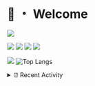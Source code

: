 # 👋 ・ Welcome
![](https://komarev.com/ghpvc/?username=Lorenzo0111)

![](https://img.shields.io/badge/Java-ED8B00?style=for-the-badge&logo=java&logoColor=white)
![](https://img.shields.io/badge/JavaScript-323330?style=for-the-badge&logo=javascript&logoColor=F7DF1E)
![](https://img.shields.io/badge/Node.js-339933?style=for-the-badge&logo=nodedotjs&logoColor=white)
![](https://img.shields.io/badge/React-20232A?style=for-the-badge&logo=react&logoColor=61DAFB)

[![](https://github-readme-stats.vercel.app/api?username=Lorenzo0111&show_icons=true&count_private=true)](https://github.com/Lorenzo0111)
![Top Langs](https://github-readme-stats.vercel.app/api/top-langs/?username=Lorenzo0111&layout=compact)

<details>
<summary>⏰ Recent Activity</summary>

<!--RECENT_ACTIVITY:start-->
1. ![prMerged] **Pull request merged:** [Lorenzo0111/RocketPlaceholders#69](https://github.com/Lorenzo0111/RocketPlaceholders/pull/69)
2. ![prMerged] **Pull request merged:** [Lorenzo0111/DownloadTracker#40](https://github.com/Lorenzo0111/DownloadTracker/pull/40)
3. ![prMerged] **Pull request merged:** [Lorenzo0111/DownloadTracker#48](https://github.com/Lorenzo0111/DownloadTracker/pull/48)
4. ![prMerged] **Pull request merged:** [Lorenzo0111/RocketPlaceholders#68](https://github.com/Lorenzo0111/RocketPlaceholders/pull/68)
5. ![prMerged] **Pull request merged:** [Lorenzo0111/RocketPlaceholders#70](https://github.com/Lorenzo0111/RocketPlaceholders/pull/70)
6. ![prMerged] **Pull request merged:** [Lorenzo0111/RocketPlaceholders#71](https://github.com/Lorenzo0111/RocketPlaceholders/pull/71)
7. ![prMerged] **Pull request merged:** [Lorenzo0111/HangarUpdater#17](https://github.com/Lorenzo0111/HangarUpdater/pull/17)
8. ![prMerged] **Pull request merged:** [Lorenzo0111/NodeBin#61](https://github.com/Lorenzo0111/NodeBin/pull/61)
9. ![prMerged] **Pull request merged:** [Lorenzo0111/NodeBin#54](https://github.com/Lorenzo0111/NodeBin/pull/54)
10. ![prMerged] **Pull request merged:** [Lorenzo0111/NodeBin#62](https://github.com/Lorenzo0111/NodeBin/pull/62)
<!--RECENT_ACTIVITY:end-->


<!--RECENT_ACTIVITY:last_update-->
Last Updated: Saturday, February 5th, 2022, 12:35:21 AM
<!--RECENT_ACTIVITY:last_update_end-->
</details>

[issueOpened]: https://cdn.jsdelivr.net/gh/Readme-Workflows/Readme-Icons@main/icons/octicons/IssueOpenedOld.svg
[issueClosed]: https://cdn.jsdelivr.net/gh/Readme-Workflows/Readme-Icons@main/icons/octicons/IssueClosedOld.svg

[prOpened]: https://cdn.jsdelivr.net/gh/Readme-Workflows/Readme-Icons@main/icons/octicons/PullRequestOpened.svg
[prClosed]: https://cdn.jsdelivr.net/gh/Readme-Workflows/Readme-Icons@main/icons/octicons/PullRequestClosed.svg
[prMerged]: https://cdn.jsdelivr.net/gh/Readme-Workflows/Readme-Icons@main/icons/octicons/PullRequestMerged.svg

[comment]: https://cdn.jsdelivr.net/gh/Readme-Workflows/Readme-Icons@main/icons/octicons/Comment.svg

[changesRequested]: https://cdn.jsdelivr.net/gh/Readme-Workflows/Readme-Icons@main/icons/octicons/RequestedChanges.svg
[approved]: https://cdn.jsdelivr.net/gh/Readme-Workflows/Readme-Icons@main/icons/octicons/ApprovedChanges.svg

[repoCreated]: https://cdn.jsdelivr.net/gh/Readme-Workflows/Readme-Icons@main/icons/octicons/Repository.svg
[release]: https://cdn.jsdelivr.net/gh/Readme-Workflows/Readme-Icons@main/icons/octicons/Release.svg
[star]: https://cdn.jsdelivr.net/gh/Readme-Workflows/Readme-Icons@main/icons/octicons/StarredRepository.svg
[wiki]: https://cdn.jsdelivr.net/gh/Readme-Workflows/Readme-Icons@main/icons/octicons/Wiki.svg
[fork]: https://cdn.jsdelivr.net/gh/Readme-Workflows/Readme-Icons@main/icons/octicons/ForkedRepository.svg
[people]: https://cdn.jsdelivr.net/gh/Readme-Workflows/Readme-Icons@main/icons/octicons/People.svg
